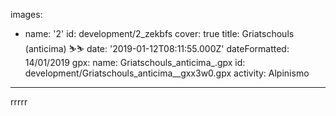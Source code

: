 images:
  - name: '2'
    id: development/2_zekbfs
    cover: true
title: Griatschouls (anticima) ⛷⛷
date: '2019-01-12T08:11:55.000Z'
dateFormatted: 14/01/2019
gpx:
  name: Griatschouls_anticima_.gpx
  id: development/Griatschouls_anticima__gxx3w0.gpx
activity: Alpinismo
---
rrrrr